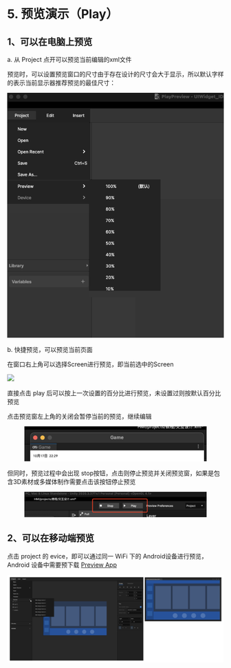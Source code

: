 # 5. 预览演示（Play）

## 1、可以在电脑上预览

a. 从 Project 点开可以预览当前编辑的xml文件

预览时，可以设置预览窗口的尺寸由于存在设计的尺寸会大于显示，所以默认字样的表示当前显示器推荐预览的最佳尺寸：

<img src="../.gitbook/assets/预览说明.png" alt="" data-size="original">

b. 快捷预览，可以预览当前页面

在窗口右上角可以选择Screen进行预览，即当前选中的Screen

![](../.gitbook/assets/企业微信截图\_6907eca3-d88a-4436-89bf-7a9ba5459968.png)

直接点击 play 后可以按上一次设置的百分比进行预览，未设置过则按默认百分比预览

点击预览窗左上角的关闭会暂停当前的预览，继续编辑

<figure><img src="../.gitbook/assets/截屏2022-10-22 20.19.02.png" alt=""><figcaption></figcaption></figure>

但同时，预览过程中会出现 stop按钮，点击则停止预览并关闭预览窗，如果是包含3D素材或多媒体制作需要点击该按钮停止预览

<figure><img src="../.gitbook/assets/企业微信截图_fdd78f0f-f6f6-4853-9dfa-126e1db18f67.png" alt=""><figcaption></figcaption></figure>



## 2、可以在移动端预览

点击 project 的 evice，即可以通过同一 WiFi 下的 Android设备进行预览，Android 设备中需要预下载 [Preview App](../bu-chong/demo-yu-lan-shi-yong-de-app.md)

![预览视窗](<../.gitbook/assets/player 视窗.png>)





